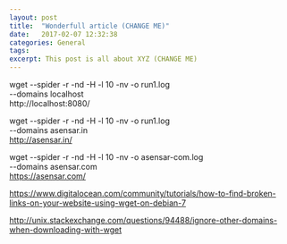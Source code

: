 ```yaml
---
layout: post
title:  "Wonderfull article (CHANGE ME)"
date:   2017-02-07 12:32:38
categories: General
tags:
excerpt: This post is all about XYZ (CHANGE ME)
---
```



wget --spider -r -nd  -H -l 10 -nv -o run1.log \
--domains localhost \
http://localhost:8080/


wget --spider -r -nd  -H -l 10 -nv -o run1.log \
--domains asensar.in \
http://asensar.in/

wget --spider -r -nd  -H -l 10 -nv -o asensar-com.log \
--domains asensar.com \
https://asensar.com/


https://www.digitalocean.com/community/tutorials/how-to-find-broken-links-on-your-website-using-wget-on-debian-7

http://unix.stackexchange.com/questions/94488/ignore-other-domains-when-downloading-with-wget
